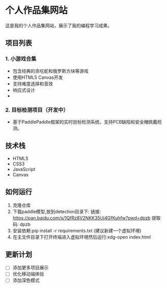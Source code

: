 # 个人作品集网站

这是我的个人作品集网站，展示了我的编程学习成果。

## 项目列表

### 1. 小游戏合集
- 包含经典的贪吃蛇和俄罗斯方块等游戏
- 使用HTML5 Canvas开发
- 支持难度选择和音效
- 响应式设计
- 

### 2. 目标检测项目（开发中）
- 基于PaddlePaddle框架的实时目标检测系统，支持PCB缺陷和安全帽佩戴检测。

## 技术栈
- HTML5
- CSS3
- JavaScript
- Canvas

## 如何运行

1. 克隆仓库
2. 下载paddle模型,放到detection目录下:
链接: https://pan.baidu.com/s/1QfRz8V2NKK35Uj4GfKuhfw?pwd=dpzb 提取码: dpzb
3. 安装依赖:pip install -r requirements.txt (建议新建一个虚拟环境)
4. 在主文件目录下打开终端进入虚拟环境然后运行:xdg-open index.html

## 更新计划
- [ ] 添加更多项目展示
- [ ] 优化移动端体验
- [ ] 添加深色模式 
